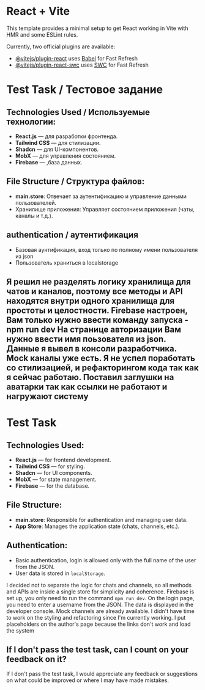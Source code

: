 # React + Vite

This template provides a minimal setup to get React working in Vite with HMR and some ESLint rules.

Currently, two official plugins are available:

- [@vitejs/plugin-react](https://github.com/vitejs/vite-plugin-react/blob/main/packages/plugin-react/README.md) uses [Babel](https://babeljs.io/) for Fast Refresh
- [@vitejs/plugin-react-swc](https://github.com/vitejs/vite-plugin-react-swc) uses [SWC](https://swc.rs/) for Fast Refresh
# Test Task / Тестовое задание

## Technologies Used / Используемые технологии:
- **React.js** — для разработки фронтенда.
- **Tailwind CSS** — для стилизации.
- **Shadcn** — для UI-компонентов.
- **MobX** — для управления состоянием.
- **Firebase** — ,база данных.

## File Structure / Структура файлов:
- **main.store**: Отвечает за аутентификацию и управление данными пользователей.
- Хранилище приложения: Управляет состоянием приложения (чаты, каналы и т.д.).

## authentication / аутентификация
- Базовая аунтификация, вход только по полному имени пользователя из json
- Пользователь храниться в localstorage

Я решил не разделять логику хранилища для чатов и каналов, поэтому все методы и API находятся внутри одного хранилища для простоты и целостности.
Firebase настроен, Вам только нужно ввести команду запуска -  npm run dev
На странице авторизации Вам нужно ввести имя поьзователя из json. Данные я вывел в консоли разработчика.
Mock каналы уже есть.
Я не успел поработать со стилизацией, и рефакторингом кода так как я сейчас работаю.
Поставил заглушки на аватарки так как ссылки не работают и нагружают систему
---
# Test Task

## Technologies Used:
- **React.js** — for frontend development.
- **Tailwind CSS** — for styling.
- **Shadcn** — for UI components.
- **MobX** — for state management.
- **Firebase** — for the database.

## File Structure:
- **main.store**: Responsible for authentication and managing user data.
- **App Store**: Manages the application state (chats, channels, etc.).

## Authentication:
- Basic authentication, login is allowed only with the full name of the user from the JSON.
- User data is stored in `localStorage`.

I decided not to separate the logic for chats and channels, so all methods and APIs are inside a single store for simplicity and coherence.
Firebase is set up, you only need to run the command `npm run dev`.
On the login page, you need to enter a username from the JSON. The data is displayed in the developer console.
Mock channels are already available.
I didn't have time to work on the styling and refactoring since I'm currently working.
I put placeholders on the author's page because the links don't work and load the system


## If I don't pass the test task, can I count on your feedback on it?

If I don't pass the test task, I would appreciate any feedback or suggestions on what could be improved or where I may have made mistakes.